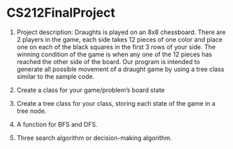 # CS212FinalProject

1. Project description: Draughts is played on an 8x8 chessboard. There are 2 players in the game, each side takes 12 pieces of one color and place one on each of the black squares in the first 3 rows of your side. The winning condition of the game is when any one of the 12 pieces has reached the other side of the board. Our program is intended to generate all possible movement of a draught game by using a tree class similar to the sample code. 

2. Create a class for your game/problem’s board state 

3. Create a tree class for your class, storing each state of the game in a tree node. 

4. A function for BFS and DFS.

5. Three search algorithm or decision-making algorithm. 
